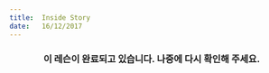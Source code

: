 ```yaml
---
title:  Inside Story
date:   16/12/2017
---
```


### <center>이 레슨이 완료되고 있습니다. 나중에 다시 확인해 주세요.</center>